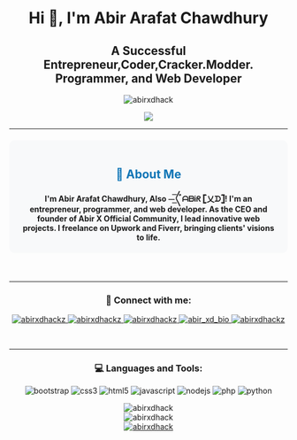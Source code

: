 <div align="center">
    <h1>Hi 👋, I'm Abir Arafat Chawdhury</h1>
    <h2>A Successful Entrepreneur,Coder,Cracker.Modder. Programmer, and Web Developer</h2>

<p align="center"> <img src="https://komarev.com/ghpvc/?username=abirxdhack&label=Profile%20views&color=0e75b6&style=flat" alt="abirxdhack" /> </p>

<p align="center">
<img src="https://github-stats-alpha.vercel.app/api?username=abirxdhack" align="center">
</p>
<hr>
    <div style="background-color: #f8f9fa; padding: 20px; margin: 20px 0; border-radius: 10px;">
    <h2 style="color: #0e75b6;">👤 About Me</h2>
        <strong>I'm Abir Arafat Chawdhury, Also ⏤͟͞〲ᗩᗷiᖇ 𓊈乂ᗪ𓊉! I'm an entrepreneur, programmer, and web developer. As the CEO and founder of Abir X Official Community, I lead innovative web projects. I freelance on Upwork and Fiverr, bringing clients' visions to life.</strong>
    </div>
<br/>
<hr>
<h3 align="center">🤝 Connect with me:</h3>
<p align="center">
    <a href="https://twitter.com/abirxdhackz" target="blank">
        <img src="https://img.shields.io/badge/Twitter-1DA1F2?style=flat-square&logo=twitter&logoColor=white" alt="abirxdhackz" />
    </a>
    <a href="https://fb.com/abirxdhackz" target="blank">
        <img src="https://img.shields.io/badge/Facebook-1877F2?style=flat-square&logo=facebook&logoColor=white" alt="abirxdhackz" />
    </a>
    <a href="https://instagram.com/abirxdhackz" target="blank">
        <img src="https://img.shields.io/badge/Instagram-E4405F?style=flat-square&logo=instagram&logoColor=white" alt="abirxdhackz" />
    </a>
    <a href="https://t.me/abir_xd_bio" target="blank">
        <img src="https://img.shields.io/badge/Telegram-0088cc?style=flat-square&logo=telegram&logoColor=white" alt="abir_xd_bio" />
    </a>
    <a href="https://www.youtube.com/@abirxdhackz" target="blank">
        <img src="https://img.shields.io/badge/YouTube-FF0000?style=flat-square&logo=youtube&logoColor=white" alt="abirxdhackz" />
    </a>
</p>
<br/>
<hr>
<div align="center">
    <h3>💻 Languages and Tools:</h3>
    <p>
        <img src="https://img.shields.io/badge/Bootstrap-7952B3?style=flat-square&logo=bootstrap&logoColor=white" alt="bootstrap" />
        <img src="https://img.shields.io/badge/CSS3-1572B6?style=flat-square&logo=css3&logoColor=white" alt="css3" />
        <img src="https://img.shields.io/badge/HTML5-E34F26?style=flat-square&logo=html5&logoColor=white" alt="html5" />
        <img src="https://img.shields.io/badge/JavaScript-F7DF1E?style=flat-square&logo=javascript&logoColor=black" alt="javascript" />
        <img src="https://img.shields.io/badge/Node.js-339933?style=flat-square&logo=nodedotjs&logoColor=white" alt="nodejs" />
        <img src="https://img.shields.io/badge/PHP-777BB4?style=flat-square&logo=php&logoColor=white" alt="php" />
        <img src="https://img.shields.io/badge/Python-3776AB?style=flat-square&logo=python&logoColor=white" alt="python" />
    </p>
</div>

<div align="center">
    <img src="https://github-readme-stats.vercel.app/api/top-langs?username=abirxdhack&show_icons=true&theme=algolia&layout=compact" alt="abirxdhack" />
</div>

<div align="center">
    <img src="https://github-readme-stats.vercel.app/api?username=abirxdhack&show_icons=true&theme=algolia" alt="abirxdhack" />
</div>

<div align="center">
    <a href="https://github.com/ryo-ma/github-profile-trophy">
        <img src="https://github-profile-trophy.vercel.app/?username=abirxdhack&theme=onedark" alt="abirxdhack" />
    </a>
</div>
